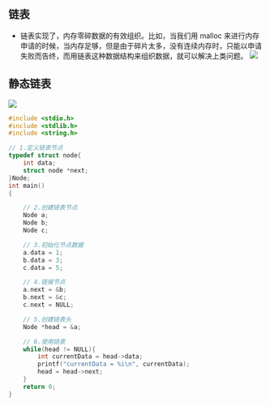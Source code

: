 ## 链表

- 链表实现了，内存零碎数据的有效组织。比如，当我们用 malloc 来进行内存申请的时候，当内存足够，但是由于碎片太多，没有连续内存时，只能以申请失败而告终，而用链表这种数据结构来组织数据，就可以解决上类问题。
  ![](https://img-blog.csdnimg.cn/img_convert/eba20792779d9d9a99e7d4ff0d23ef13.png)

## 静态链表

![](https://img-blog.csdnimg.cn/img_convert/44a5722c917071e937da435fe5695a26.png)

```c
#include <stdio.h>
#include <stdlib.h>
#include <string.h>

// 1.定义链表节点
typedef struct node{
    int data;
    struct node *next;
}Node;
int main()
{

    // 2.创建链表节点
    Node a;
    Node b;
    Node c;

    // 3.初始化节点数据
    a.data = 1;
    b.data = 3;
    c.data = 5;

    // 4.链接节点
    a.next = &b;
    b.next = &c;
    c.next = NULL;

    // 5.创建链表头
    Node *head = &a;

    // 6.使用链表
    while(head != NULL){
        int currentData = head->data;
        printf("currentData = %i\n", currentData);
        head = head->next;
    }
    return 0;
}
```


